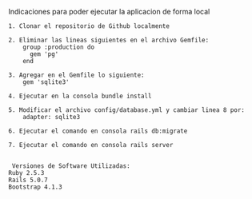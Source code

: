 Indicaciones para poder ejecutar la aplicacion de forma local

	1. Clonar el repositorio de Github localmente
	
	2. Eliminar las lineas siguientes en el archivo Gemfile:
		group :production do
		  gem 'pg'
		end
		
	3. Agregar en el Gemfile lo siguiente:
		gem 'sqlite3'
		
	4. Ejecutar en la consola bundle install
	
	5. Modificar el archivo config/database.yml y cambiar linea 8 por:
		adapter: sqlite3
	
	6. Ejecutar el comando en consola rails db:migrate
	
	7. Ejecutar el comando en consola rails server
	

     Versiones de Software Utilizadas:
	Ruby 2.5.3
	Rails 5.0.7
	Bootstrap 4.1.3
          
